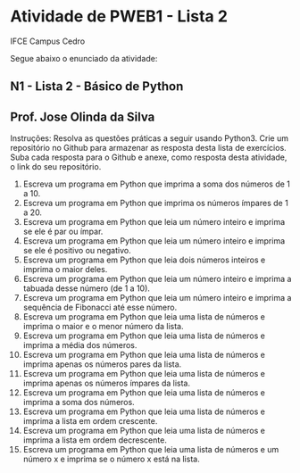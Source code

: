 # Atividade de PWEB1 - Lista 2

IFCE Campus Cedro

Segue abaixo o enunciado da atividade:

## N1 - Lista 2 - Básico de Python
## Prof. Jose Olinda da Silva

Instruções: Resolva as questões práticas a seguir usando Python3. Crie um repositório no Github para armazenar as resposta desta lista de exercícios. Suba cada resposta para o Github e anexe, como resposta desta atividade, o link do seu repositório. 

1) Escreva um programa em Python que imprima a soma dos números de 1 a 10.
2) Escreva um programa em Python que imprima os números ímpares de 1 a 20.
3) Escreva um programa em Python que leia um número inteiro e imprima se ele é par ou ímpar.
4) Escreva um programa em Python que leia um número inteiro e imprima se ele é positivo ou negativo.
5) Escreva um programa em Python que leia dois números inteiros e imprima o maior deles.
6) Escreva um programa em Python que leia um número inteiro e imprima a tabuada desse número (de 1 a 10).
7) Escreva um programa em Python que leia um número inteiro e imprima a sequência de Fibonacci até esse número.
8) Escreva um programa em Python que leia uma lista de números e imprima o maior e o menor número da lista.
9) Escreva um programa em Python que leia uma lista de números e imprima a média dos números.
10) Escreva um programa em Python que leia uma lista de números e imprima apenas os números pares da lista.
11) Escreva um programa em Python que leia uma lista de números e imprima apenas os números ímpares da lista.
12) Escreva um programa em Python que leia uma lista de números e imprima a soma dos números.
13) Escreva um programa em Python que leia uma lista de números e imprima a lista em ordem crescente.
14) Escreva um programa em Python que leia uma lista de números e imprima a lista em ordem decrescente.
15) Escreva um programa em Python que leia uma lista de números e um número x e imprima se o número x está na lista.
